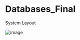 # Databases_Final

System Layout

![image](https://github.com/L401/Databases_Final/assets/64229772/a3cda04a-caab-46af-aeb5-b753fcfd5d13)

